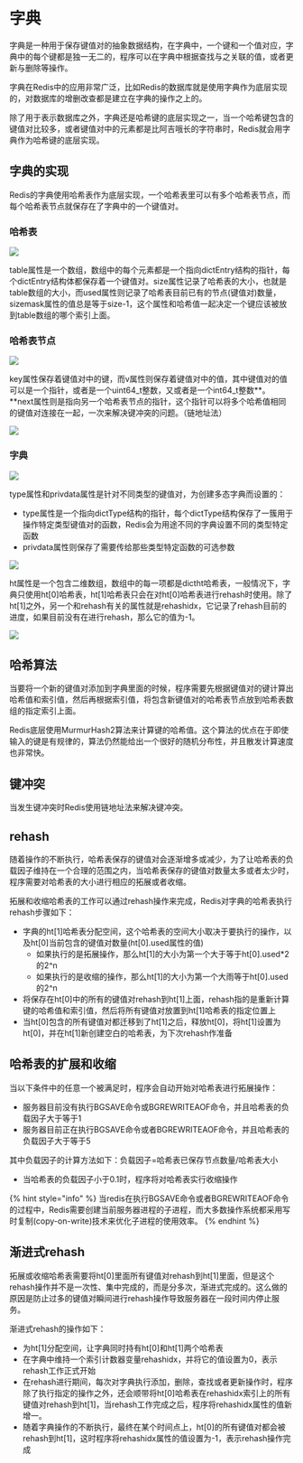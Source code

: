 # 字典

字典是一种用于保存键值对的抽象数据结构，在字典中，一个键和一个值对应，字典中的每个键都是独一无二的，程序可以在字典中根据查找与之关联的值，或者更新与删除等操作。

字典在Redis中的应用非常广泛，比如Redis的数据库就是使用字典作为底层实现的，对数据库的增删改查都是建立在字典的操作之上的。

除了用于表示数据库之外，字典还是哈希键的底层实现之一，当一个哈希键包含的键值对比较多，或者键值对中的元素都是比阿吉哦长的字符串时，Redis就会用字典作为哈希键的底层实现。

## 字典的实现

Redis的字典使用哈希表作为底层实现，一个哈希表里可以有多个哈希表节点，而每个哈希表节点就保存在了字典中的一个键值对。

### 哈希表

![](../.gitbook/assets/image%20%28246%29.png)

table属性是一个数组，数组中的每个元素都是一个指向dictEntry结构的指针，每个dictEntry结构体都保存着一个键值对。size属性记录了哈希表的大小，也就是table数组的大小，而used属性则记录了哈希表目前已有的节点\(键值对\)数量，sizemask属性的值总是等于size-1，这个属性和哈希值一起决定一个键应该被放到table数组的哪个索引上面。

### 哈希表节点

![](../.gitbook/assets/image%20%28247%29.png)

key属性保存着键值对中的键，而v属性则保存着键值对中的值，其中键值对的值可以是一个指针，或者是一个uint64\_t整数，又或者是一个int64\_t整数**。**next属性则是指向另一个哈希表节点的指针，这个指针可以将多个哈希值相同的键值对连接在一起，一次来解决键冲突的问题。（链地址法）

![](../.gitbook/assets/image%20%28244%29.png)

### 字典

![](../.gitbook/assets/image%20%28248%29.png)

type属性和privdata属性是针对不同类型的键值对，为创建多态字典而设置的：

* type属性是一个指向dictType结构的指针，每个dictType结构保存了一簇用于操作特定类型键值对的函数，Redis会为用途不同的字典设置不同的类型特定函数
* privdata属性则保存了需要传给那些类型特定函数的可选参数

![](../.gitbook/assets/image%20%28245%29.png)

ht属性是一个包含二维数组，数组中的每一项都是dictht哈希表，一般情况下，字典只使用ht\[0\]哈希表，ht\[1\]哈希表只会在对ht\[0\]哈希表进行rehash时使用。除了ht\[1\]之外，另一个和rehash有关的属性就是rehashidx，它记录了rehash目前的进度，如果目前没有在进行rehash，那么它的值为-1。

![](../.gitbook/assets/image%20%28243%29.png)

## 哈希算法

当要将一个新的键值对添加到字典里面的时候，程序需要先根据键值对的键计算出哈希值和索引值，然后再根据索引值，将包含新键值对的哈希表节点放到哈希表数组的指定索引上面。

Redis底层使用MurmurHash2算法来计算键的哈希值。这个算法的优点在于即使输入的键是有规律的，算法仍然能给出一个很好的随机分布性，并且散发计算速度也非常快。

## 键冲突

当发生键冲突时Redis使用链地址法来解决键冲突。

## rehash

随着操作的不断执行，哈希表保存的键值对会逐渐增多或减少，为了让哈希表的负载因子维持在一个合理的范围之内，当哈希表保存的键值对数量太多或者太少时，程序需要对哈希表的大小进行相应的拓展或者收缩。

拓展和收缩哈希表的工作可以通过rehash操作来完成，Redis对字典的哈希表执行rehash步骤如下：

* 字典的ht\[1\]哈希表分配空间，这个哈希表的空间大小取决于要执行的操作，以及ht\[0\]当前包含的键值对数量\(ht\[0\].used属性的值\)
  * 如果执行的是拓展操作，那么ht\[1\]的大小为第一个大于等于ht\[0\].used\*2的2^n
  * 如果执行的是收缩的操作，那么ht\[1\]的大小为第一个大雨等于ht\[0\].used的2^n
* 将保存在ht\[0\]中的所有的键值对rehash到ht\[1\]上面，rehash指的是重新计算键的哈希值和索引值，然后将所有键值对放置到ht\[1\]哈希表的指定位置上
* 当ht\[0\]包含的所有键值对都迁移到了ht\[1\]之后，释放ht\[0\]，将ht\[1\]设置为ht\[0\]，并在ht\[1\]新创建空白的哈希表，为下次rehash作准备

## 哈希表的扩展和收缩

当以下条件中的任意一个被满足时，程序会自动开始对哈希表进行拓展操作：

* 服务器目前没有执行BGSAVE命令或BGREWRITEAOF命令，并且哈希表的负载因子大于等于1
* 服务器目前正在执行BGSAVE命令或者BGREWRITEAOF命令，并且哈希表的负载因子大于等于5

其中负载因子的计算方法如下：负载因子=哈希表已保存节点数量/哈希表大小

* 当哈希表的负载因子小于0.1时，程序将对哈希表实行收缩操作

{% hint style="info" %}
当redis在执行BGSAVE命令或者BGREWRITEAOF命令的过程中，Redis需要创建当前服务器进程的子进程，而大多数操作系统都采用写时复制\(copy-on-write\)技术来优化子进程的使用效率。
{% endhint %}

## 渐进式rehash

拓展或收缩哈希表需要将ht\[0\]里面所有键值对rehash到ht\[1\]里面，但是这个rehash操作并不是一次性、集中完成的，而是分多次，渐进式完成的。这么做的原因是防止过多的键值对瞬间进行rehash操作导致服务器在一段时间内停止服务。

渐进式rehash的操作如下：

* 为ht\[1\]分配空间，让字典同时持有ht\[0\]和ht\[1\]两个哈希表
* 在字典中维持一个索引计数器变量rehashidx，并将它的值设置为0，表示rehash工作正式开始
* 在rehash进行期间，每次对字典执行添加，删除，查找或者更新操作时，程序除了执行指定的操作之外，还会顺带将ht\[0\]哈希表在rehashidx索引上的所有键值对rehash到ht\[1\]，当rehash工作完成之后，程序将rehashidx属性的值新增一。
* 随着字典操作的不断执行，最终在某个时间点上，ht\[0\]的所有键值对都会被rehash到ht\[1\]，这时程序将rehashidx属性的值设置为-1，表示rehash操作完成

